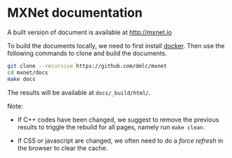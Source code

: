 # MXNet documentation

A built version of document is available at http://mxnet.io

To build the documents locally, we need to first install [docker](docker.com).
Then use the following commands to clone and
build the documents.

```bash
git clone --recursive https://github.com/dmlc/mxnet
cd mxnet/docs
make docs
```

The results will be available at `docs/_build/html/`.

Note:

- If C++ codes have been changed, we suggest to remove the previous results to
  triggle the rebuild for all pages, namely run `make clean`.

- If CSS or javascript are changed, we often need to do a *force refresh* in the
  browser to clear the cache.
